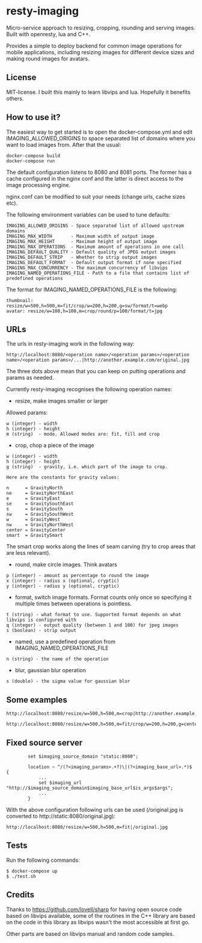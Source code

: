 resty-imaging
=============

Micro-service approach to resizing, cropping, rounding and serving images. 
Built with openresty, lua and C++.

Provides a simple to deploy backend for common image operations for mobile
applications, including resizing images for different device sizes and making
round images for avatars. 


License
-------

MIT-license. I built this mainly to learn libvips and lua. Hopefully it benefits others.


How to use it?
--------------

The easiest way to get started is to open the docker-compose.yml and edit
IMAGING_ALLOWED_ORIGINS to space separated list of domains where you want
to load images from. After that the usual:

```
docker-compose build
docker-compose run
```

The default configuration listens to 8080 and 8081 ports. The former has a 
cache configured in the nginx conf and the latter is direct access to the 
image processing engine.

nginx.conf can be modified to suit your needs (change urls, cache sizes etc).

The following environment variables can be used to tune defaults:

```
IMAGING_ALLOWED_ORIGINS - Space separated list of allowed upstream domains
IMAGING_MAX_WIDTH       - Maximum width of output image
IMAGING_MAX_HEIGHT      - Maximum height of output image
IMAGING_MAX_OPERATIONS  - Maximum amount of operations in one call
IMAGING_DEFAULT_QUALITY - Default quality of JPEG output images
IMAGING_DEFAULT_STRIP   - Whether to strip output images
IMAGING_DEFAULT_FORMAT  - Default output format if none specified
IMAGING_MAX_CONCURRENCY - The maximum concurrency of libvips
IMAGING_NAMED_OPERATIONS_FILE - Path to a file that contains list of predefined operations
```

The format for IMAGING_NAMED_OPERATIONS_FILE is the following:

```
thumbnail: resize/w=500,h=500,m=fit/crop/w=200,h=200,g=sw/format/t=webp
avatar: resize/w=100,h=100,m=crop/round/p=100/format/t=jpg
```



URLs
----

The urls in resty-imaging work in the following way:

```
http://localhost:8080/<operation name>/<operation params>/<operation name>/<operation params>/...|http://another.example.com/original.jpg
```

The three dots above mean that you can keep on putting operations and params as needed.

Currently resty-imaging recognises the following operation names:

* resize, make images smaller or larger

Allowed params:

```
w (integer) - width 
h (integer) - height
m (string)  - mode. Allowed modes are: fit, fill and crop
```

* crop, chop a piece of the image

```
w (integer) - width
h (integer) - height
g (string)  - gravity, i.e. which part of the image to crop.

Here are the constants for gravity values:

n      = GravityNorth
ne     = GravityNorthEast
e      = GravityEast
se     = GravitySouthEast
s      = GravitySouth
sw     = GravitySouthWest
w      = GravityWest
nw     = GravityNorthWest
center = GravityCenter
smart  = GravitySmart
```

The smart crop works along the lines of seam carving (try to crop areas that are less relevant).


* round, make circle images. Think avatars

```
p (integer) - amount as percentage to round the image
x (integer) - radius x (optional, cryptic)
y (integer) - radius y (optional, cryptic)

```

* format, switch image formats. Format counts only once so specifying it multiple times between operations is pointless.

```
t (string) - what format to use. Supported format depends on what libvips is configured with
q (integer) - output quality (between 1 and 100) for jpeg images
s (boolean) - strip output
```

* named, use a predefined operation from IMAGING_NAMED_OPERATIONS_FILE

```
n (string) - the name of the operation
```

* blur, gaussian blur operation

```
s (double) - the sigma value for gaussian blur
```

Some examples
-------------

```
http://localhost:8080/resize/w=500,h=500,m=crop|http://another.example.com/original.jpg
```

```
http://localhost:8080/resize/w=500,h=500,m=fit/crop/w=200,h=200,g=center/format/t=png|http://another.example.com/original.jpg
```

## Fixed source server

```
        set $imaging_source_domain "static:8080";

        location ~ ^/(?<imaging_params>.+?)\|(?<imaging_base_url>.*)$ {
            ...
            set $imaging_url "http://$imaging_source_domain$imaging_base_url$is_args$args";
            ...
        }
```

With the above configuration following urls can be used (/original.jpg is converted to http://static:8080/original.jpg):

```
http://localhost:8080/resize/w=500,h=500,m=fit|/original.jpg
```


Tests
-----

Run the following commands:

```
$ docker-compose up
$ ./test.sh
```

Credits
-------

Thanks to https://github.com/lovell/sharp for having open source code based on libvips available,
some of the routines in the C++ library are based on the code in this library as libvips wasn't
the most accessible at first go.

Other parts are based on libvips manual and random code samples.







